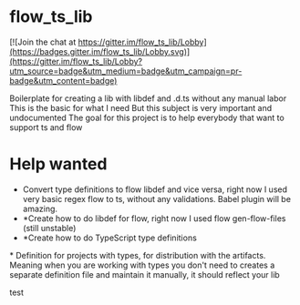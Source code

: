 # flow_ts_lib

[![Join the chat at https://gitter.im/flow_ts_lib/Lobby](https://badges.gitter.im/flow_ts_lib/Lobby.svg)](https://gitter.im/flow_ts_lib/Lobby?utm_source=badge&utm_medium=badge&utm_campaign=pr-badge&utm_content=badge)

Boilerplate for creating a lib with libdef and .d.ts without any manual labor
This is the basic for what I need
But this subject is very important and undocumented
The goal for this project is to help everybody that want to support ts and flow

# Help wanted
- Convert type definitions to flow libdef and vice versa, right now I used very basic regex flow to ts, without any validations. Babel plugin will be amazing.
- *Create how to do libdef for flow, right now I used flow gen-flow-files (still unstable)
- *Create how to do TypeScript type definitions

\* Definition for projects with types, for distribution with the artifacts.
Meaning when you are working with types you don't need to creates a separate definition file and maintain it manually, it should reflect your lib

test
